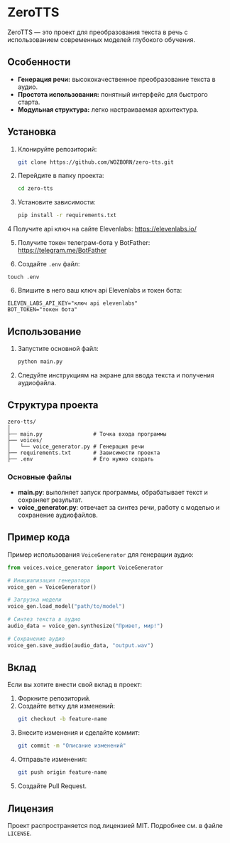 # ZeroTTS

ZeroTTS — это проект для преобразования текста в речь с использованием современных моделей глубокого обучения.

## Особенности

- **Генерация речи:** высококачественное преобразование текста в аудио.
- **Простота использования:** понятный интерфейс для быстрого старта.
- **Модульная структура:** легко настраиваемая архитектура.

## Установка

1. Клонируйте репозиторий:
   ```bash
   git clone https://github.com/WOZBORN/zero-tts.git
   ```
2. Перейдите в папку проекта:
   ```bash
   cd zero-tts
   ```
3. Установите зависимости:
   ```bash
   pip install -r requirements.txt
   ```

4 Получите api ключ на сайте Elevenlabs:
https://elevenlabs.io/

5. Получите токен телеграм-бота у BotFather:
https://telegram.me/BotFather

5. Создайте `.env` файл:
```
touch .env
```

6. Впишите в него ваш ключ api Elevenlabs и токен бота:
```
ELEVEN_LABS_API_KEY="ключ api elevenlabs"
BOT_TOKEN="токен бота"
```

## Использование

1. Запустите основной файл:
   ```bash
   python main.py
   ```
2. Следуйте инструкциям на экране для ввода текста и получения аудиофайла.

## Структура проекта

```plaintext
zero-tts/
│
├── main.py                # Точка входа программы
├── voices/
│   └── voice_generator.py # Генерация речи
├── requirements.txt       # Зависимости проекта
├── .env                   # Его нужно создать
```

### Основные файлы

- **main.py**: выполняет запуск программы, обрабатывает текст и сохраняет результат.
- **voice_generator.py**: отвечает за синтез речи, работу с моделью и сохранение аудиофайлов.

## Пример кода

Пример использования `VoiceGenerator` для генерации аудио:

```python
from voices.voice_generator import VoiceGenerator

# Инициализация генератора
voice_gen = VoiceGenerator()

# Загрузка модели
voice_gen.load_model("path/to/model")

# Синтез текста в аудио
audio_data = voice_gen.synthesize("Привет, мир!")

# Сохранение аудио
voice_gen.save_audio(audio_data, "output.wav")
```

## Вклад

Если вы хотите внести свой вклад в проект:

1. Форкните репозиторий.
2. Создайте ветку для изменений:
   ```bash
   git checkout -b feature-name
   ```
3. Внесите изменения и сделайте коммит:
   ```bash
   git commit -m "Описание изменений"
   ```
4. Отправьте изменения:
   ```bash
   git push origin feature-name
   ```
5. Создайте Pull Request.

## Лицензия

Проект распространяется под лицензией MIT. Подробнее см. в файле `LICENSE`.

